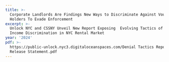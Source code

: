 ```yaml
---
title: >-
  Corporate Landlords Are Findings New Ways to Discriminate Against Voucher
  Holders To Evade Enforcement
excerpt: >-
  Unlock NYC and CSSNY Unveil New Report Exposing  Evolving Tactics of Source of
  Income Discrimination in NYC Rental Market 
year: '2024'
pdf: >-
  https://public-unlock.nyc3.digitaloceanspaces.com/Denial Tactics Report Press
  Release Statement.pdf
---
```


